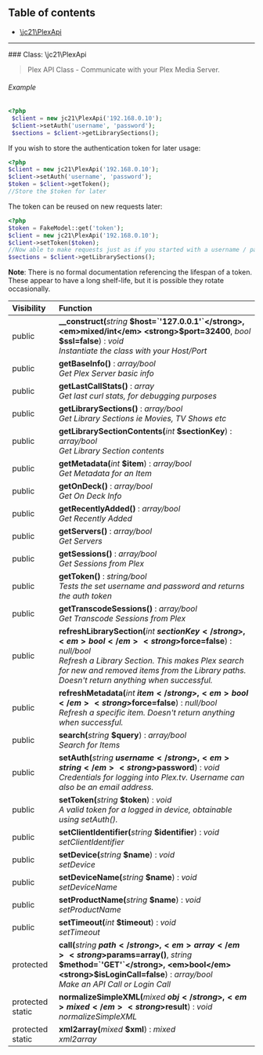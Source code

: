 ## Table of contents

- [\jc21\PlexApi](#class-jc21plexapi)

<hr />
### Class: \jc21\PlexApi

> Plex API Class - Communicate with your Plex Media Server.

###### Example
```php
<?php
 $client = new jc21\PlexApi('192.168.0.10');
 $client->setAuth('username', 'password');
 $sections = $client->getLibrarySections();
```
If you wish to store the authentication token for later usage:
```php
<?php
$client = new jc21\PlexApi('192.168.0.10');
$client->setAuth('username', 'password');
$token = $client->getToken();
//Store the $token for later
```
The token can be reused on new requests later:
```php
<?php
$token = FakeModel::get('token');
$client = new jc21\PlexApi('192.168.0.10');
$client->setToken($token);
//Now able to make requests just as if you started with a username / password
$sections = $client->getLibrarySections();
```
**Note**: There is no formal documentation referencing the lifespan of a token. These appear to have a long shelf-life, but it is possible they rotate occasionally.

| Visibility | Function |
|:-----------|:---------|
| public | <strong>__construct(</strong><em>string</em> <strong>$host=`'127.0.0.1'`</strong>, <em>mixed/int</em> <strong>$port=32400</strong>, <em>bool</em> <strong>$ssl=false</strong>)</strong> : <em>void</em><br /><em>Instantiate the class with your Host/Port</em> |
| public | <strong>getBaseInfo()</strong> : <em>array/bool</em><br /><em>Get Plex Server basic info</em> |
| public | <strong>getLastCallStats()</strong> : <em>array</em><br /><em>Get last curl stats, for debugging purposes</em> |
| public | <strong>getLibrarySections()</strong> : <em>array/bool</em><br /><em>Get Library Sections ie Movies, TV Shows etc</em> |
| public | <strong>getLibrarySectionContents(</strong><em>int</em> <strong>$sectionKey</strong>)</strong> : <em>array/bool</em><br /><em>Get Library Section contents</em> |
| public | <strong>getMetadata(</strong><em>int</em> <strong>$item</strong>)</strong> : <em>array/bool</em><br /><em>Get Metadata for an Item</em> |
| public | <strong>getOnDeck()</strong> : <em>array/bool</em><br /><em>Get On Deck Info</em> |
| public | <strong>getRecentlyAdded()</strong> : <em>array/bool</em><br /><em>Get Recently Added</em> |
| public | <strong>getServers()</strong> : <em>array/bool</em><br /><em>Get Servers</em> |
| public | <strong>getSessions()</strong> : <em>array/bool</em><br /><em>Get Sessions from Plex</em> |
| public | <strong>getToken()</strong> : <em>string/bool</em><br /><em>Tests the set username and password and returns the auth token</em> |
| public | <strong>getTranscodeSessions()</strong> : <em>array/bool</em><br /><em>Get Transcode Sessions from Plex</em> |
| public | <strong>refreshLibrarySection(</strong><em>int</em> <strong>$sectionKey</strong>, <em>bool</em> <strong>$force=false</strong>)</strong> : <em>null/bool</em><br /><em>Refresh a Library Section. This makes Plex search for new and removed items from the Library paths. Doesn't return anything when successful.</em> |
| public | <strong>refreshMetadata(</strong><em>int</em> <strong>$item</strong>, <em>bool</em> <strong>$force=false</strong>)</strong> : <em>null/bool</em><br /><em>Refresh a specific item. Doesn't return anything when successful.</em> |
| public | <strong>search(</strong><em>string</em> <strong>$query</strong>)</strong> : <em>array/bool</em><br /><em>Search for Items</em> |
| public | <strong>setAuth(</strong><em>string</em> <strong>$username</strong>, <em>string</em> <strong>$password</strong>)</strong> : <em>void</em><br /><em>Credentials for logging into Plex.tv. Username can also be an email address.</em> |
| public | <strong>setToken(</strong><em>string</em> <strong>$token</strong>)</strong> : <em>void</em><br /><em>A valid token for a logged in device, obtainable using setAuth().</em> |
| public | <strong>setClientIdentifier(</strong><em>string</em> <strong>$identifier</strong>)</strong> : <em>void</em><br /><em>setClientIdentifier</em> |
| public | <strong>setDevice(</strong><em>string</em> <strong>$name</strong>)</strong> : <em>void</em><br /><em>setDevice</em> |
| public | <strong>setDeviceName(</strong><em>string</em> <strong>$name</strong>)</strong> : <em>void</em><br /><em>setDeviceName</em> |
| public | <strong>setProductName(</strong><em>string</em> <strong>$name</strong>)</strong> : <em>void</em><br /><em>setProductName</em> |
| public | <strong>setTimeout(</strong><em>int</em> <strong>$timeout</strong>)</strong> : <em>void</em><br /><em>setTimeout</em> |
| protected | <strong>call(</strong><em>string</em> <strong>$path</strong>, <em>array</em> <strong>$params=array()</strong>, <em>string</em> <strong>$method=`'GET'`</strong>, <em>bool</em> <strong>$isLoginCall=false</strong>)</strong> : <em>array/bool</em><br /><em>Make an API Call or Login Call</em> |
| protected static | <strong>normalizeSimpleXML(</strong><em>mixed</em> <strong>$obj</strong>, <em>mixed</em> <strong>$result</strong>)</strong> : <em>void</em><br /><em>normalizeSimpleXML</em> |
| protected static | <strong>xml2array(</strong><em>mixed</em> <strong>$xml</strong>)</strong> : <em>mixed</em><br /><em>xml2array</em> |
